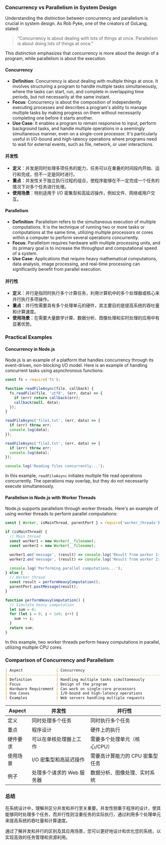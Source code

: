 ### Concurrency vs Parallelism in System Design

Understanding the distinction between concurrency and parallelism is crucial in system design. As Rob Pyke, one of the creators of GoLang, stated: 

> “Concurrency is about dealing with lots of things at once. Parallelism is about doing lots of things at once."

This distinction emphasizes that concurrency is more about the design of a program, while parallelism is about the execution. 

#### Concurrency
- **Definition**: Concurrency is about dealing with multiple things at once. It involves structuring a program to handle multiple tasks simultaneously, where the tasks can start, run, and complete in overlapping time periods, but not necessarily at the same instant.
- **Focus**: Concurrency is about the composition of independently executing processes and describes a program's ability to manage multiple tasks by making progress on them without necessarily completing one before it starts another.
- **Use Case**: It enables a program to remain responsive to input, perform background tasks, and handle multiple operations in a seemingly simultaneous manner, even on a single-core processor. It's particularly useful in I/O-bound and high-latency operations where programs need to wait for external events, such as file, network, or user interactions.

#### 并发性
- **定义**：并发是同时处理多项任务的能力，任务可以在重叠的时间段内开始、运行和完成，但不一定是同时进行。
- **重点**：并发性关于独立执行过程的组合，使程序能够在不一定完成一个任务的情况下对多个任务进行处理。
- **使用场景**：特别适用于 I/O 密集型和高延迟操作，例如文件、网络或用户交互。


#### Parallelism
- **Definition**: Parallelism refers to the simultaneous execution of multiple computations. It is the technique of running two or more tasks or computations at the same time, utilizing multiple processors or cores within a computer to perform several operations concurrently.
- **Focus**: Parallelism requires hardware with multiple processing units, and its primary goal is to increase the throughput and computational speed of a system.
- **Use Case**: Applications that require heavy mathematical computations, data analysis, image processing, and real-time processing can significantly benefit from parallel execution.

#### 并行性
- **定义**：并行是指同时执行多个计算任务，利用计算机中的多个处理器或核心来并行执行多项操作。
- **重点**：并行性需要具有多个处理单元的硬件，其主要目的是提高系统的吞吐量和计算速度。
- **使用场景**：在需要大量数学计算、数据分析、图像处理和实时处理的应用中有显著优势。

### Practical Examples

#### Concurrency in Node.js
Node.js is an example of a platform that handles concurrency through its event-driven, non-blocking I/O model. Here is an example of handling concurrent tasks using asynchronous functions:

```javascript
const fs = require('fs');

function readFileAsync(file, callback) {
  fs.readFile(file, 'utf8', (err, data) => {
    if (err) return callback(err);
    callback(null, data);
  });
}

readFileAsync('file1.txt', (err, data) => {
  if (err) throw err;
  console.log(data);
});

readFileAsync('file2.txt', (err, data) => {
  if (err) throw err;
  console.log(data);
});

console.log('Reading files concurrently...');
```

In this example, `readFileAsync` initiates multiple file read operations concurrently. The operations may overlap, but they do not necessarily execute simultaneously.

#### Parallelism in Node.js with Worker Threads
Node.js supports parallelism through worker threads. Here's an example of using worker threads to perform parallel computations:

```javascript
const { Worker, isMainThread, parentPort } = require('worker_threads');

if (isMainThread) {
  // Main thread
  const worker1 = new Worker(__filename);
  const worker2 = new Worker(__filename);

  worker1.on('message', (result) => console.log('Result from worker 1:', result));
  worker2.on('message', (result) => console.log('Result from worker 2:', result));

  console.log('Performing parallel computations...');
} else {
  // Worker thread
  const result = performHeavyComputation();
  parentPort.postMessage(result);
}

function performHeavyComputation() {
  // Simulate heavy computation
  let sum = 0;
  for (let i = 0; i < 1e9; i++) {
    sum += i;
  }
  return sum;
}
```

In this example, two worker threads perform heavy computations in parallel, utilizing multiple CPU cores.

### Comparison of Concurrency and Parallelism

```markdown
| Aspect               | Concurrency                                      | Parallelism                                       |
|----------------------|--------------------------------------------------|---------------------------------------------------|
| Definition           | Handling multiple tasks simultaneously           | Executing multiple tasks simultaneously           |
| Focus                | Design of the program                            | Execution on hardware                             |
| Hardware Requirement | Can work on single-core processors               | Requires multiple processing units (cores/CPUs)   |
| Use Cases            | I/O-bound and high-latency operations             | CPU-bound tasks requiring high computational power|
| Examples             | Web servers handling multiple requests           | Data analysis, image processing, real-time systems|
```

| Aspect               | 并发性                                            | 并行性                                            |
|----------------------|--------------------------------------------------|---------------------------------------------------|
| 定义                 | 同时处理多个任务                                  | 同时执行多个任务                                  |
| 重点                 | 程序设计                                          | 硬件上的执行                                      |
| 硬件要求             | 可以在单核处理器上工作                            | 需要多个处理单元（核心/CPU）                       |
| 使用场景             | I/O 密集型和高延迟操作                            | 需要高计算能力的 CPU 密集型任务                   |
| 例子                 | 处理多个请求的 Web 服务器                          | 数据分析、图像处理、实时系统                       |


### 总结

在系统设计中，理解并区分并发和并行至关重要。并发性侧重于程序的设计，使其能够同时处理多个任务，而并行性则注重任务的实际执行，通过利用多个处理单元来提高系统的吞吐量和计算速度。


通过了解并发和并行的区别及其应用场景，您可以更好地设计和优化您的系统，以实现高效的任务管理和资源利用。
